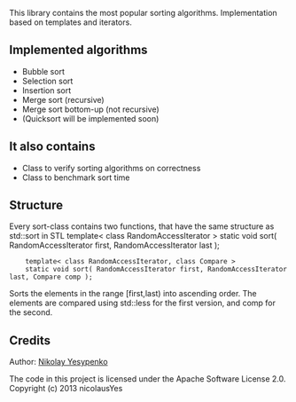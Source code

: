This library contains the most popular sorting algorithms. Implementation based on templates and iterators.

Implemented algorithms
-----
- Bubble sort
- Selection sort
- Insertion sort
- Merge sort (recursive)
- Merge sort bottom-up (not recursive)
- (Quicksort will be implemented soon)

It also contains
-----
- Class to verify sorting algorithms on correctness
- Class to benchmark sort time

Structure
-----
Every sort-class contains two functions, that have the same structure as std::sort in STL
        template< class RandomAccessIterator >
        static void sort( RandomAccessIterator first, RandomAccessIterator last );
        
	    template< class RandomAccessIterator, class Compare >
	    static void sort( RandomAccessIterator first, RandomAccessIterator last, Compare comp );
        
Sorts the elements in the range [first,last) into ascending order.
The elements are compared using std::less for the first version, and comp for the second.




Credits
-------

Author: [Nikolay Yesypenko](https://github.com/nicolausYes)

The code in this project is licensed under the Apache Software License 2.0.
<br />
Copyright (c) 2013 nicolausYes
